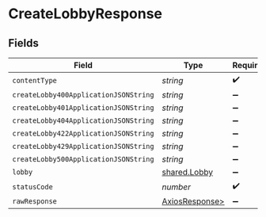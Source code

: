 # CreateLobbyResponse


## Fields

| Field                                                    | Type                                                     | Required                                                 | Description                                              |
| -------------------------------------------------------- | -------------------------------------------------------- | -------------------------------------------------------- | -------------------------------------------------------- |
| `contentType`                                            | *string*                                                 | :heavy_check_mark:                                       | N/A                                                      |
| `createLobby400ApplicationJSONString`                    | *string*                                                 | :heavy_minus_sign:                                       | N/A                                                      |
| `createLobby401ApplicationJSONString`                    | *string*                                                 | :heavy_minus_sign:                                       | N/A                                                      |
| `createLobby404ApplicationJSONString`                    | *string*                                                 | :heavy_minus_sign:                                       | N/A                                                      |
| `createLobby422ApplicationJSONString`                    | *string*                                                 | :heavy_minus_sign:                                       | N/A                                                      |
| `createLobby429ApplicationJSONString`                    | *string*                                                 | :heavy_minus_sign:                                       | N/A                                                      |
| `createLobby500ApplicationJSONString`                    | *string*                                                 | :heavy_minus_sign:                                       | N/A                                                      |
| `lobby`                                                  | [shared.Lobby](../../models/shared/lobby.md)             | :heavy_minus_sign:                                       | N/A                                                      |
| `statusCode`                                             | *number*                                                 | :heavy_check_mark:                                       | N/A                                                      |
| `rawResponse`                                            | [AxiosResponse>](https://axios-http.com/docs/res_schema) | :heavy_minus_sign:                                       | N/A                                                      |